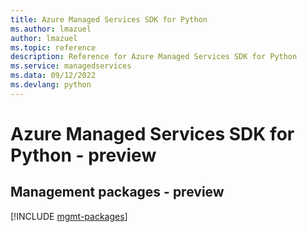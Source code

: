```yaml
---
title: Azure Managed Services SDK for Python
ms.author: lmazuel
author: lmazuel
ms.topic: reference
description: Reference for Azure Managed Services SDK for Python
ms.service: managedservices
ms.data: 09/12/2022
ms.devlang: python
---
```

# Azure Managed Services SDK for Python - preview

## Management packages - preview
[!INCLUDE [mgmt-packages](managed-services-mgmt-index.md)]
